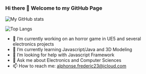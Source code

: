 ### Hi there 👋   Welcome to my GitHub Page
![My GitHub stats](https://github-readme-stats.vercel.app/api?username=Fred-23&show_icons=true&theme=dark&include_all_commits=true)

![Top Langs](https://github-readme-stats.vercel.app/api/top-langs/?username=Fred-23&layout=compact&theme=dark&hide_border=true)


- 🔭 I’m currently working on an horror game in UE5 and several electronics projects
- 🌱 I’m currently learning Javascript/Java and 3D Modeling
- 🤔 I’m looking for help with Javascript Framework
- 💬 Ask me about Electronics and Computer Sciences
- 📫 How to reach me: alphonse.frederic23@icloud.com

<!--
**Fred-23/Fred-23** is a ✨ _special_ ✨ repository because its `README.md` (this file) appears on your GitHub profile.

Here are some ideas to get you started:


- 👯 I’m looking to collaborate on ... 

- 😄 Pronouns: ...
- ⚡ Fun fact: ...
-->
